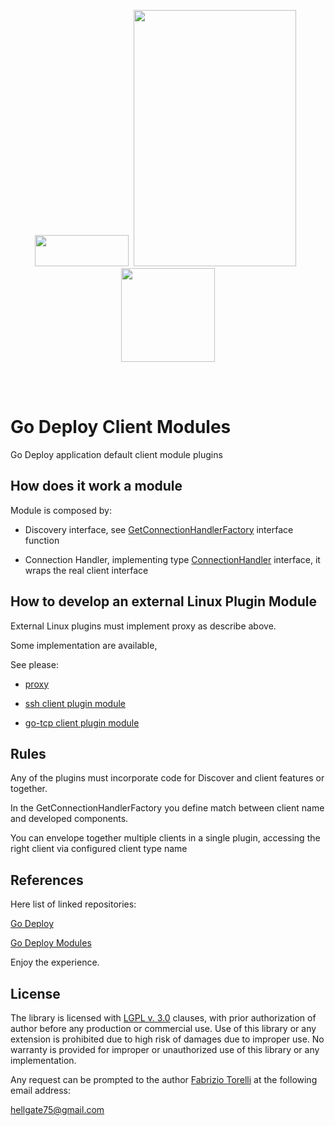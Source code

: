 <p align="center">
<image width="150" height="50" src="images/kube-go.png"></image>&nbsp;
<image width="260" height="410" src="images/golang-logo.png">
&nbsp;<image width="150" height="150" src="images/deploy-logo.png"></image>
</p><br/>
<br/>

# Go Deploy Client Modules

Go Deploy application default client module plugins


## How does it work a module

Module is composed by:

* Discovery interface, see [GetConnectionHandlerFactory](/proxy/proxy.go) interface function

* Connection Handler, implementing type [ConnectionHandler](https://github.com/hellgate75/go-deploy/blob/master/net/generic/interfaces.go) interface, it wraps the real client interface


## How to develop an external Linux Plugin Module


External Linux plugins must implement proxy as describe above.

Some implementation are available,

See please:

* [proxy](/proxy/proxy.go)

* [ssh client plugin module](/proxy/ssh/client/sshclient.go)

* [go-tcp client plugin module](/proxy/gotcp/client/gotcpclient.go)


## Rules

Any of the plugins must incorporate code for Discover and client features or together.

In the GetConnectionHandlerFactory you define match between client name and developed components.

You can envelope together multiple clients in a single plugin, accessing the right client via configured client type name

## References

Here list of linked repositories:

[Go Deploy](https://github.com/hellgate75/go-deploy)

[Go Deploy Modules](https://github.com/hellgate75/go-deploy-modules)



Enjoy the experience.



## License

The library is licensed with [LGPL v. 3.0](/LICENSE) clauses, with prior authorization of author before any production or commercial use. Use of this library or any extension is prohibited due to high risk of damages due to improper use. No warranty is provided for improper or unauthorized use of this library or any implementation.

Any request can be prompted to the author [Fabrizio Torelli](https://www.linkedin.com/in/fabriziotorelli) at the following email address:

[hellgate75@gmail.com](mailto:hellgate75@gmail.com)



